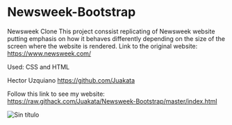 # Newsweek-Bootstrap
Newsweek Clone
This project conssist replicating of Newsweek website putting emphasis on how it behaves
differently depending on the size of the screen where the website is rendered. Link to the original website: https://www.newsweek.com/

Used: CSS and HTML

Hector Uzquiano https://github.com/Juakata

Follow this link to see my website: https://raw.githack.com/Juakata/Newsweek-Bootstrap/master/index.html

![Sin título](https://user-images.githubusercontent.com/11781597/63105959-0e94fa00-bf3f-11e9-9c03-c2af78ebb4ac.png)
